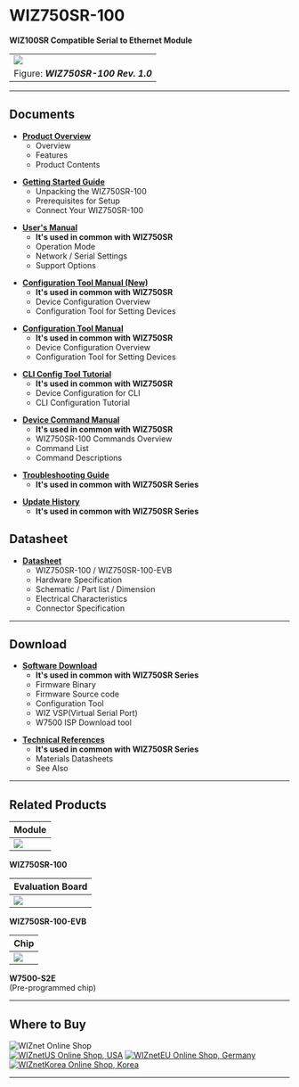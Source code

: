 # WIZ750SR-100

**WIZ100SR Compatible Serial to Ethernet Module**

|                                                         |
| ------------------------------------------------------- |
| ![](/products/s2e_module/wiz750sr-1xx/wiz750sr-100.png) |
| Figure: ***WIZ750SR-100 Rev. 1.0***                     |

-----



## Documents



  - **[Product Overview](wiz750sr-100_overview.md)**
      - Overview
      - Features
      - Product Contents

<!-- end list -->

  - **[Getting Started
    Guide](wiz750sr-100_gettingstarted.md)**
      - Unpacking the WIZ750SR-100
      - Prerequisites for Setup
      - Connect Your WIZ750SR-100

<!-- end list -->

  - **[User's Manual](wiz750sr_usermanual.md)** 
      - **It's used in common with WIZ750SR**
      - Operation Mode
      - Network / Serial Settings
      - Support Options

<!-- end list -->

  - **[Configuration Tool Manual
    (New)](wiz750sr_guiconfigtoolmanual.md)**
      - **It's used in common with WIZ750SR**
      - Device Configuration Overview
      - Configuration Tool for Setting Devices

<!-- end list -->

  - **[Configuration Tool
    Manual](wiz750sr_configtoolmanual.md)**
      - **It's used in common with WIZ750SR**
      - Device Configuration Overview
      - Configuration Tool for Setting Devices

<!-- end list -->

  - **[CLI Config Tool Tutorial](wiz750sr_clitool.md)**
      - **It's used in common with WIZ750SR**
      - Device Configuration for CLI
      - CLI Configuration Tutorial

<!-- end list -->

  - **[Device Command Manual](wiz750sr_commandmanual.md)**
      - **It's used in common with WIZ750SR**
      - WIZ750SR-100 Commands Overview
      - Command List
      - Command Descriptions

<!-- end list -->

  - **[Troubleshooting Guide](wiz750sr_troubleshooting.md)**
      - **It's used in common with WIZ750SR Series**

<!-- end list -->

  - **[Update History](wiz750sr_history.md)**
      - **It's used in common with WIZ750SR Series**


## Datasheet


  - **[Datasheet](wiz750sr-100_datasheet.md)**
      - WIZ750SR-100 / WIZ750SR-100-EVB
      - Hardware Specification
      - Schematic / Part list / Dimension
      - Electrical Characteristics
      - Connector Specification

-----

## Download



  - **[Software Download](/products/wiz750sr/download/start)**
      - **It's used in common with WIZ750SR Series**
      - Firmware Binary
      - Firmware Source code 
      - Configuration Tool
      - WIZ VSP(Virtual Serial Port)
      - W7500 ISP Download tool

<!-- end list -->

  - **[Technical References](wiz750sr_reference.md)**
      - **It's used in common with WIZ750SR Series**
      - Materials Datasheets
      - See Also



-----

## Related Products


| **Module**                                            |
| ----------------------------------------------------- |
| ![](/products/wiz750jr/wiz750jr_module_frontside.png) |

**WIZ750SR-100**


| **Evaluation Board**                            |
| ----------------------------------------------- |
| ![](/products/wiz750jr/wiz750jr_evb_combin.png) |

 **WIZ750SR-100-EVB** 


| **Chip**                            |
| ----------------------------------- |
| ![](/products/wiz750jr/w7500_1.jpg) |

 **W7500-S2E**  
(Pre-programmed chip) 



-----

## Where to Buy



![WIZnet Online Shop](/products/w5500/buynow.png)  
[![WIZnetUS Online Shop,
USA](/products/w5500/w5500_evb/icons/dollar.png)](http://www.shopwiznet.com/)
[![WIZnetEU Online Shop,
Germany](/products/w5500/w5500_evb/icons/european-euro.png)](http://shop.wiznet.eu/)
[![WIZnetKorea Online Shop,
Korea](/products/w5500/w5500_evb/icons/won.png)](http://shop.wiznet.co.kr/)


-----
